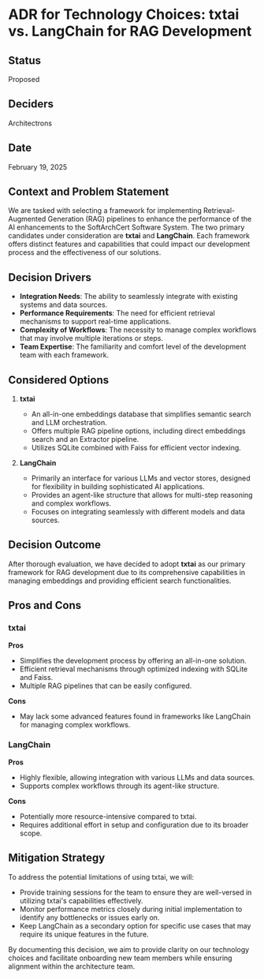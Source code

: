 # ADR for Technology Choices: txtai vs. LangChain for RAG Development

## Status
Proposed

## Deciders
Architectrons

## Date
February 19, 2025

## Context and Problem Statement
We are tasked with selecting a framework for implementing Retrieval-Augmented Generation (RAG) pipelines to enhance the performance of the AI enhancements to the SoftArchCert Software System. The two primary candidates under consideration are **txtai** and **LangChain**. Each framework offers distinct features and capabilities that could impact our development process and the effectiveness of our solutions.

## Decision Drivers
- **Integration Needs**: The ability to seamlessly integrate with existing systems and data sources.
- **Performance Requirements**: The need for efficient retrieval mechanisms to support real-time applications.
- **Complexity of Workflows**: The necessity to manage complex workflows that may involve multiple iterations or steps.
- **Team Expertise**: The familiarity and comfort level of the development team with each framework.

## Considered Options

1. **txtai**
   - An all-in-one embeddings database that simplifies semantic search and LLM orchestration.
   - Offers multiple RAG pipeline options, including direct embeddings search and an Extractor pipeline.
   - Utilizes SQLite combined with Faiss for efficient vector indexing.

2. **LangChain**
   - Primarily an interface for various LLMs and vector stores, designed for flexibility in building sophisticated AI applications.
   - Provides an agent-like structure that allows for multi-step reasoning and complex workflows.
   - Focuses on integrating seamlessly with different models and data sources.

## Decision Outcome
After thorough evaluation, we have decided to adopt **txtai** as our primary framework for RAG development due to its comprehensive capabilities in managing embeddings and providing efficient search functionalities.

## Pros and Cons

### txtai
**Pros**
- Simplifies the development process by offering an all-in-one solution.
- Efficient retrieval mechanisms through optimized indexing with SQLite and Faiss.
- Multiple RAG pipelines that can be easily configured.

**Cons**
- May lack some advanced features found in frameworks like LangChain for managing complex workflows.

### LangChain
**Pros**
- Highly flexible, allowing integration with various LLMs and data sources.
- Supports complex workflows through its agent-like structure.

**Cons**
- Potentially more resource-intensive compared to txtai.
- Requires additional effort in setup and configuration due to its broader scope.

## Mitigation Strategy
To address the potential limitations of using txtai, we will:
- Provide training sessions for the team to ensure they are well-versed in utilizing txtai's capabilities effectively.
- Monitor performance metrics closely during initial implementation to identify any bottlenecks or issues early on.
- Keep LangChain as a secondary option for specific use cases that may require its unique features in the future. 

By documenting this decision, we aim to provide clarity on our technology choices and facilitate onboarding new team members while ensuring alignment within the architecture team.
